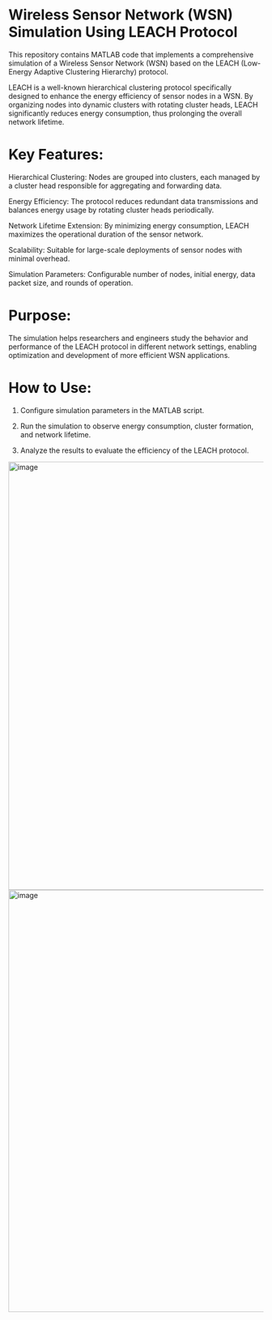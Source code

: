 # Wireless Sensor Network (WSN) Simulation Using LEACH Protocol
This repository contains MATLAB code that implements a comprehensive simulation of a Wireless Sensor Network (WSN) based on the LEACH (Low-Energy Adaptive Clustering Hierarchy) protocol.

LEACH is a well-known hierarchical clustering protocol specifically designed to enhance the energy efficiency of sensor nodes in a WSN. By organizing nodes into dynamic clusters with rotating cluster heads, LEACH significantly reduces energy consumption, thus prolonging the overall network lifetime.

# Key Features:
Hierarchical Clustering: Nodes are grouped into clusters, each managed by a cluster head responsible for aggregating and forwarding data.

Energy Efficiency: The protocol reduces redundant data transmissions and balances energy usage by rotating cluster heads periodically.

Network Lifetime Extension: By minimizing energy consumption, LEACH maximizes the operational duration of the sensor network.

Scalability: Suitable for large-scale deployments of sensor nodes with minimal overhead.

Simulation Parameters: Configurable number of nodes, initial energy, data packet size, and rounds of operation.

# Purpose:
The simulation helps researchers and engineers study the behavior and performance of the LEACH protocol in different network settings, enabling optimization and development of more efficient WSN applications.

# How to Use:
1) Configure simulation parameters in the MATLAB script.

2) Run the simulation to observe energy consumption, cluster formation, and network lifetime.

3) Analyze the results to evaluate the efficiency of the LEACH protocol.

<img width="1490" height="846" alt="image" src="https://github.com/user-attachments/assets/5ad20d88-f75d-4da2-bb85-303d6b0c8d54" />
<img width="1491" height="834" alt="image" src="https://github.com/user-attachments/assets/bf51fa9a-05d8-4543-b14f-8500385f0ab0" />



